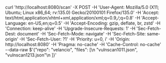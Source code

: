 curl 'http://localhost:8080/scan' -X POST -H 'User-Agent: Mozilla/5.0 (X11; Ubuntu; Linux x86_64; rv:135.0) Gecko/20100101 Firefox/135.0' -H 'Accept: text/html,application/xhtml+xml,application/xml;q=0.9,*/*;q=0.8' -H 'Accept-Language: en-US,en;q=0.5' -H 'Accept-Encoding: gzip, deflate, br, zstd' -H 'Connection: keep-alive' -H 'Upgrade-Insecure-Requests: 1' -H 'Sec-Fetch-Dest: document' -H 'Sec-Fetch-Mode: navigate' -H 'Sec-Fetch-Site: same-origin' -H 'Sec-Fetch-User: ?1' -H 'Priority: u=0, i' -H 'Origin: http://localhost:8080' -H 'Pragma: no-cache' -H 'Cache-Control: no-cache' --data-raw $'{"repo": "velancio", "files": [\n    "vulnscan1011.json", "vulnscan1213.json"\n  ]}'